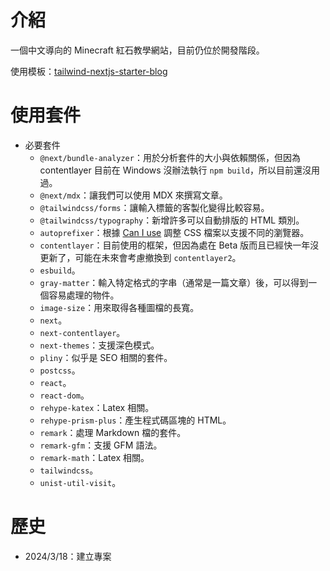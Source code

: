 # 介紹

一個中文導向的 Minecraft 紅石教學網站，目前仍位於開發階段。

使用模板：[tailwind-nextjs-starter-blog](https://github.com/timlrx/tailwind-nextjs-starter-blog/tree/main?fbclid=IwAR2gy9n9rYHckiw76XO48Oj4YCRz8oBhHe-aksCwUvMQfFnVrdb_T_hQdOM)

# 使用套件

- 必要套件
  - `@next/bundle-analyzer`：用於分析套件的大小與依賴關係，但因為 contentlayer 目前在 Windows 沒辦法執行 `npm build`，所以目前還沒用過。
  - `@next/mdx`：讓我們可以使用 MDX 來撰寫文章。
  - `@tailwindcss/forms`：讓輸入標籤的客製化變得比較容易。
  - `@tailwindcss/typography`：新增許多可以自動排版的 HTML 類別。
  - `autoprefixer`：根據 [Can I use](https://caniuse.com/) 調整 CSS 檔案以支援不同的瀏覽器。
  - `contentlayer`：目前使用的框架，但因為處在 Beta 版而且已經快一年沒更新了，可能在未來會考慮撤換到 `contentlayer2`。
  - `esbuild`。
  - `gray-matter`：輸入特定格式的字串（通常是一篇文章）後，可以得到一個容易處理的物件。
  - `image-size`：用來取得各種圖檔的長寬。
  - `next`。
  - `next-contentlayer`。
  - `next-themes`：支援深色模式。
  - `pliny`：似乎是 SEO 相關的套件。
  - `postcss`。
  - `react`。
  - `react-dom`。
  - `rehype-katex`：Latex 相關。
  - `rehype-prism-plus`：產生程式碼區塊的 HTML。
  - `remark`：處理 Markdown 檔的套件。
  - `remark-gfm`：支援 GFM 語法。
  - `remark-math`：Latex 相關。
  - `tailwindcss`。
  - `unist-util-visit`。

# 歷史

- 2024/3/18：建立專案
